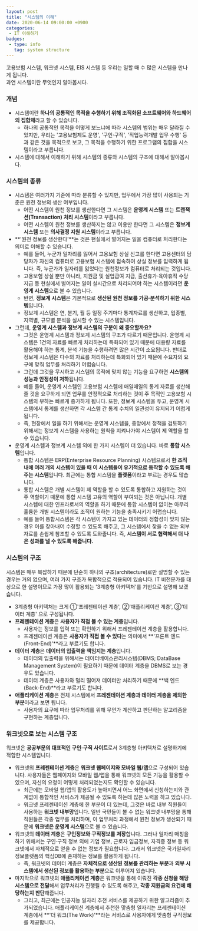 ```yaml
---
layout: post
title: "시스템의 이해"
date: 2020-06-14 09:00:00 +0900
categories: 
 - IT 이해하기
badges:
 - type: info
   tag: system structure
---
```


고용보험 시스템, 워크넷 시스템, EIS 시스템 등 우리는 일할 때 수 많은 시스템을 만나게 됩니다.  
과연 시스템이란 무엇인지 알아봅시다.

<!--more-->

### **개념**
- 시스템이란 **하나의 공통적인 목적을 수행하기 위해 조직화된 소프트웨어와 하드웨어의 집합체**라고 할 수 있습니다.
  - 하나의 공통적인 목적을 어떻게 보느냐에 따라 시스템의 범위는 매우 달라질 수 있지만, 우리는 '고용보험제도 운영', '구인·구직', '직업능력개발 업무 수행' 등과 같은 것을 목적으로 보고, 그 목적을 수행하기 위한 프로그램의 집합을 시스템이라고 부릅니다.
- 시스템에 대해서 이해하기 위해 시스템의 종류와 시스템의 구조에 대해서 알아봅시다.

### **시스템의 종류**
- 시스템은 여러가지 기준에 따라 분류할 수 있지만, 업무에서 가장 많이 사용되는 기준은 원천 정보의 생산 여부입니다.
  - 어떤 시스템이 원천 정보를 생산한다면 그 시스템은 **운영계 시스템** 또는 **트랜잭션(Transaction) 처리 시스템**이라고 부릅니다.
  - 어떤 시스템이 원천 정보를 생산하지는 않고 이용만 한다면 그 시스템은 **정보계 시스템** 또는 **의사결정 지원 시스템**이라고 부릅니다.
- **'원천 정보를 생산한다'**는 것은 현실에서 벌어지는 일을 컴퓨터로 처리한다는 의미로 이해할 수 있습니다.
  - 예를 들어, 누군가 일자리를 잃어서 고용보험 상실 신고를 한다면 고용센터의 담당자가 자신의 컴퓨터로 고용보험 시스템에 접속하여 상실 정보를 입력하게 됩니다. 즉, 누군가가 일자리를 잃었다는 원천정보가 컴퓨터로 처리되는 것입니다. 
  - 고용보험 상실 뿐만 아니라, 지원금 및 실업급여 지급, 출산휴가·육아휴직 수당 지급 등 현실에서 벌어지는 일이 실시간으로 처리되어야 하는 시스템이라면 **운영계 시스템**으로 볼 수 있습니다.
  - 반면, **정보계 시스템**은 기본적으로 **생산된 원천 정보를 가공·분석하기 위한 시스템**입니다.
  - 정보계 시스템은 연, 분기, 월 등 일정 주기마다 통계자료를 생산하고, 업종별, 지역별, 규모별 분석을 실시할 수 있는 시스템입니다. 
- 그런데, **운영계 시스템과 정보계 시스템의 구분이 왜 중요할까요?**
  - 그것은 운영계 시스템과 정보계 시스템의 구조가 다르기 때문입니다. 운영계 시스템은 1건의 자료를 빠르게 처리하는데 특화되어 있기 때문에 대용량 자료를 활용해야 하는 통계, 분석 기능을 수행하려면 많은 시간이 소요됩니다. 반대로 정보계 시스템은 다수의 자료를 처리하는데 특화되어 있기 때문에 수요자의 요구에 맞춰 업무를 처리하기 어렵습니다.
  - 그런데 그것을 무시하고 시스템의 목적에 맞지 않는 기능을 요구하면 **시스템의 성능과 안정성이 저하**됩니다.
  - 예를 들어, 운영계 시스템인 고용보험 시스템에 매일매일의 통계 자료를 생산해 줄 것을 요구하게 되면 업무를 안정적으로 처리하는 것이 주 목적인 고용보험 시스템의 부하는 빠르게 증가하게 됩니다. 또한, 정보계 시스템을 두고, 운영계 시스템에서 통계를 생산하면 각 시스템 간 통계 수치의 일관성이 유지되기 어렵게 됩니다.
  - 즉, 현장에서 일을 하기 위해서는 운영계 시스템을, 중앙에서 정책을 검토하기 위해서는 정보계 시스템을 사용하는 원칙을 지켜나가야 시스템이 제 역할을 할 수 있습니다.
- 운영계 시스템과 정보계 시스템 외에 한 가지 시스템이 더 있습니다. 바로 **통합 시스템**입니다.
  - 통합 시스템은 ERP(Enterprise Resource Planning) 시스템으로서 **한 조직 내에 여러 개의 시스템이 있을 때 이 시스템들이 유기적으로 동작할 수 있도록 해주는 시스템**입니다. 최근에는 통합 시스템을 **플랫폼**이라고 부르는 경우도 많습니다.
  - 통합 시스템은 개별 시스템이 제 역할을 할 수 있도록 통합하고 지원하는 것이 주 역할이기 때문에 통합 시스템 고유의 역할이 부여되는 것은 아닙니다. 개별 시스템에 대한 인프라로서의 역할을 하기 때문에 통합 시스템이 없이는 아무리 훌륭한 개별 시스템이라도 조직이 원하는 기능을 충족시키기 어렵습니다.
  - 예를 들어 통합시스템은 각 시스템이 가지고 있는 데이터의 정합성이 맞지 않는 경우 이를 찾아내어 수정할 수 있도록 해주고, 그 시스템에서 찾을 수 없는 외부자료를 손쉽게 참조할 수 있도록 도와줍니다. 즉, **시스템이 서로 협력해서 더 나은 성과를 낼 수 있도록 해줍니다.**
### **시스템의 구조**

시스템은 매우 복잡하기 때문에 단순히 하나의 구조(architecture)로만 설명할 수 있는 경우는 거의 없으며, 여러 가지 구조가 복합적으로 적용되어 있습니다. IT 비전문가를 대상으로 한 설명이므로 가장 많이 활용되는 '3계층형 아키텍처'를 기반으로 설명해 보겠습니다.

- 3계층형 아키텍처는 크게 ①'프레젠테이션 계층', ②'애플리케이션 계층', ③'데이터 계층' 으로 구성됩니다.
- **프레젠테이션 계층**은 **사용자가 직접 볼 수 있는 계층**입니다.
  - 사용자는 정보를 입력 또는 확인하기 위해서 프레젠테이션 계층을 활용합니다. 
  - 프레젠테이션 계층은 **사용자가 직접 볼 수 있다**는 의미에서 **'프론트 엔드(Front-End)'**라고 부르기도 합니다.
- **데이터 계층**은 **데이터의 입출력을 책임지는 계층**입니다.
  - 데이터의 입출력을 위해서는 데이터베이스관리시스템(DBMS; DataBase Management System)이 필요하기 때문에 데이터 계층을 DBMS로 보는 경우도 있습니다.
  - 데이터 계층은 사용자와 멀리 떨어져 데이터만 처리하기 때문에 **백 엔드(Back-End)**라고 부르기도 합니다.
- **애플리케이션 계층**은 전체 시스템에서 **프레젠테이션 계층과 데이터 계층을 제외한 부분**이라고 보면 됩니다.
  - 사용자의 요구에 따라 업무처리를 위해 무언가 계산하고 판단하는 알고리즘을 구현하는 계층입니다.

### **워크넷으로 보는 시스템 구조**

워크넷은 **공공부문의 대표적인 구인·구직 사이트**로서 3계층형 아키텍처로 설명하기에 적합한 시스템입니다.

- 워크넷의 **프레젠테이션 계층**은 **워크넷 웹페이지와 모바일 웹/앱**으로 구성되어 있습니다. 사용자들은 웹페이지와 모바일 웹/앱을 통해 워크넷의 모든 기능을 활용할 수 있으며, 자신의 요청이 어떻게 처리되었는지도 확인할 수 있습니다.
  - 최근에는 모바일 웹/앱의 활용도가 높아지면서 어느 화면에서 신청하는지와 관계없이 통합적인 서비스가 제공될 수 있도록 하는데 많은 노력을 하고 있습니다.
  - 워크넷 프레젠테이션 계층에 한 부분이 더 있는데, 그것은 바로 내부 직원들이 사용하는 **워크넷 내부망**입니다. 일반 국민들이 볼 수 없는 워크넷 내부망을 통해 직원들은 각종 업무를 처리하며, 이 업무처리 과정에서 원천 정보가 생산되기 때문에 **워크넷은 운영계 시스템**으로 볼 수 있습니다.
- 워크넷의 **데이터 계층**은 **구인정보와 구직정보를 저장**합니다. 그러나 일자리 매칭을 하기 위해서는 구인·구직 정보 외에 기업 정보, 근로자 임금정보, 자격증 정보 등 워크넷에서 자체적으로 얻을 수 없는 정보가 필요합니다. 그래서 워크넷은 국가일자리정보플랫폼의 핵심DB에 존재하는 정보를 활용하게 됩니다.
  - 즉, 워크넷의 데이터 계층은 **자체적으로 생산된 정보를 관리하는 부분**과 **외부 시스템에서 생산된 정보를 활용하는 부분**으로 이루어져 있습니다.
- 마지막으로 워크넷의 **애플리케이션 계층**은 워크넷을 통해 이뤄진 **각종 신청을 해당 시스템으로 전달**해서 업무처리가 진행될 수 있도록 해주고, **각종 지원금의 요건에 해당하는지 판단**해줍니다.
  - 그리고, 최근에는 인공지능 일자리 추천 서비스를 제공하기 위한 알고리즘이 추가되었습니다. 애플리케이션 계층에서 추천한 맞춤형 일자리는 프레젠테이션 계층에서 **'더 워크(The Work)'**라는 서비스로 사용자에게 맞춤형 구직정보를 제공합니다.
  
